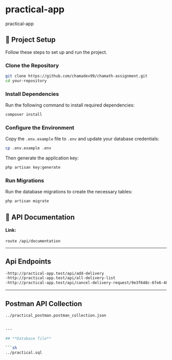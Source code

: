 # practical-app

practical-app

## 📌 Project Setup

Follow these steps to set up and run the project.

### Clone the Repository

```sh
git clone https://github.com/chamadev99/chamath-assignment.git
cd your-repository
```

### Install Dependencies

Run the following command to install required dependencies:

```sh
composer install
```

### Configure the Environment

Copy the `.env.example` file to `.env` and update your database credentials:

```sh
cp .env.example .env
```

Then generate the application key:

```sh
php artisan key:generate
```

### Run Migrations

Run the database migrations to create the necessary tables:

```sh
php artisan migrate
```

## **🧪 API Documentation**

#### **Link:**

```http
route /api/documentation
```

---

## Api Endpoints

```sh
-http://practical-app.test/api/add-delivery
-http://practical-app.test/api/all-delivery-list
-http://practical-app.test/api/cancel-delivery-request/9e3f648c-6fe6-4069-b917-c0311e30e0fc
```

---

## **Postman API Collection**

````sh
../practical_postman.postman_collection.json


---

## **Database file**

```sh
../practical.sql

````
